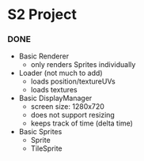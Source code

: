# S2 Project

### DONE
* Basic Renderer
	* only renders Sprites individually
* Loader (not much to add)
	* loads position/textureUVs
	* loads textures
* Basic DisplayManager
	* screen size: 1280x720
	* does not support resizing
	* keeps track of time (delta time)
* Basic Sprites
	* Sprite
	* TileSprite
